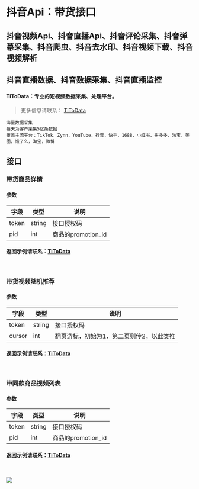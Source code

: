 # 抖音Api：带货接口

## 抖音视频Api、抖音直播Api、抖音评论采集、抖音弹幕采集、抖音爬虫、抖音去水印、抖音视频下载、抖音视频解析
## 抖音直播数据、抖音数据采集、抖音直播监控

#### TiToData：专业的短视频数据采集、处理平台。
> 更多信息请联系： [TiToData](https://www.titodata.com/about?from=shipinapi)
```
海量数据采集
每天为客户采集5亿条数据
覆盖主流平台：TikTok，Zynn，YouTube，抖音，快手，1688，小红书，拼多多，淘宝，美团，饿了么，淘宝，微博

```





<a name="glOjx"></a>
## 接口
<a name="QhSRy"></a>
### 带货商品详情
<a name="hYiIb"></a>
#### 参数
| 字段 | 类型 | 说明 |
| --- | --- | --- |
| token | string | 接口授权码 |
| pid	 | int | 商品的promotion_id |


<a name="zOzBk"></a>
#### 返回示例请联系：[TiToData](https://www.titodata.com/about)
<br />

<a name="ZbxPg"></a>
### 带货视频随机推荐
<a name="o5ynL"></a>
#### 参数

| 字段 | 类型 | 说明 |
| --- | --- | --- |
| token | string | 接口授权码 |
| cursor | int | 翻页游标，初始为1，第二页则传2，以此类推 |

<a name="9sW9M"></a>
#### 返回示例请联系：[TiToData](https://www.titodata.com/about)
<br />

<a name="Jwyk3"></a>
### 带同款商品视频列表
<a name="TRnGi"></a>
#### 参数
| 字段 | 类型 | 说明 |
| --- | --- | --- |
| token | string | 接口授权码 |
| pid	 | int | 商品的promotion_id |


<a name="uzF8D"></a>
#### 返回示例请联系：[TiToData](https://www.titodata.com/about)
<br />
<a name="KM6K1"></a>

![](https://visitor-badge.laobi.icu/badge?page_id=Video-Hub.douyin-api-ec)